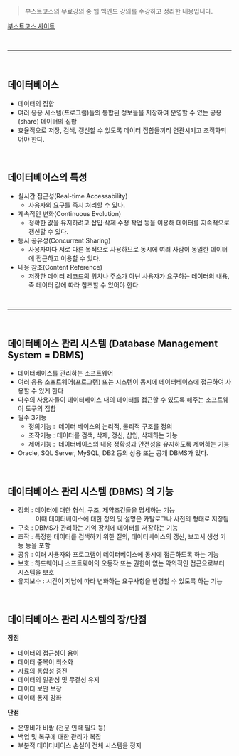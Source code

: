 >   
> 부스트코스의 무료강의 중 웹 백엔드 강의를 수강하고 정리한 내용입니다.  
>   

[부스트코스 사이트](https://www.boostcourse.org/opencourse)

<br>

---

<br>

## **데이터베이스**

- 데이터의 집합
- 여러 응용 시스템(프로그램)들의 통합된 정보들을 저장하여 운영할 수 있는 공용(share) 데이터의 집합
- 효율적으로 저장, 검색, 갱신할 수 있도록 데이터 집합들끼리 연관시키고 조직화되어야 한다.

<br>

## **데이터베이스의 특성**

- 실시간 접근성(Real-time Accessability)
    - 사용자의 요구를 즉시 처리할 수 있다.
- 계속적인 변화(Continuous Evolution)  
    - 정확한 값을 유지하려고 삽입·삭제·수정 작업 등을 이용해 데이터를 지속적으로 갱신할 수 있다.
- 동시 공유성(Concurrent Sharing)  
    - 사용자마다 서로 다른 목적으로 사용하므로 동시에 여러 사람이 동일한 데이터에 접근하고 이용할 수 있다.
- 내용 참조(Content Reference)  
    - 저장한 데이터 레코드의 위치나 주소가 아닌 사용자가 요구하는 데이터의 내용, 즉 데이터 값에 따라 참조할 수 있어야 한다.

<br>

---

<br>

## **데이터베이스 관리 시스템 **(Database Management System = DBMS)****

- 데이터베이스를 관리하는 소프트웨어
- 여러 응용 소프트웨어(프로그램) 또는 시스템이 동시에 데이터베이스에 접근하여 사용할 수 있게 한다
- 다수의 사용자들이 데이터베이스 내의 데이터를 접근할 수 있도록 해주는 소프트웨어 도구의 집합
- 필수 3기능  
    - 정의기능 :  데이터 베이스의 논리적, 물리적 구조를 정의
    - 조작기능 : 데이터를 검색, 삭제, 갱신, 삽입, 삭제하는 기능
    - 제어기능 :  데이터베이스의 내용 정확성과 안전성을 유지하도록 제어하는 기능
- Oracle, SQL Server, MySQL, DB2 등의 상용 또는 공개 DBMS가 있다.

<br>

## **데이터베이스 관리 시스템 (DBMS) 의 기능**

- 정의 : 데이터에 대한 형식, 구조, 제약조건들을 명세하는 기능 <br>
&nbsp; &nbsp; &nbsp; &nbsp; &nbsp; 이때 데이터베이스에 대한 정의 및 설명은 카탈로그나 사전의 형태로 저장됨
- 구축 : DBMS가 관리하는 기억 장치에 데이터를 저장하는 기능
- 조작 : 특정한 데이터를 검색하기 위한 질의, 데이터베이스의 갱신, 보고서 생성 기능 등을 포함
- 공유 : 여러 사용자와 프로그램이 데이터베이스에 동시에 접근하도록 하는 기능
- 보호 : 하드웨어나 소프트웨어의 오동작 또는 권한이 없는 악의적인 접근으로부터 시스템을 보호
- 유지보수 : 시간이 지남에 따라 변화하는 요구사항을 반영할 수 있도록 하는 기능

<br>

## **데이터베이스 관리 시스템의 장/단점**

**장점**
- 데이터의 접근성이 용이
- 데이터 중복이 최소화
- 자료의 통합성 증진
- 데이터의 일관성 및 무결성 유지
- 데이터 보안 보장
- 데이터 통제 강화

**단점**
- 운영비가 비쌈 (전문 인력 필요 등)
- 백업 및 복구에 대한 관리가 복잡
- 부분적 데이터베이스 손실이 전체 시스템을 정지